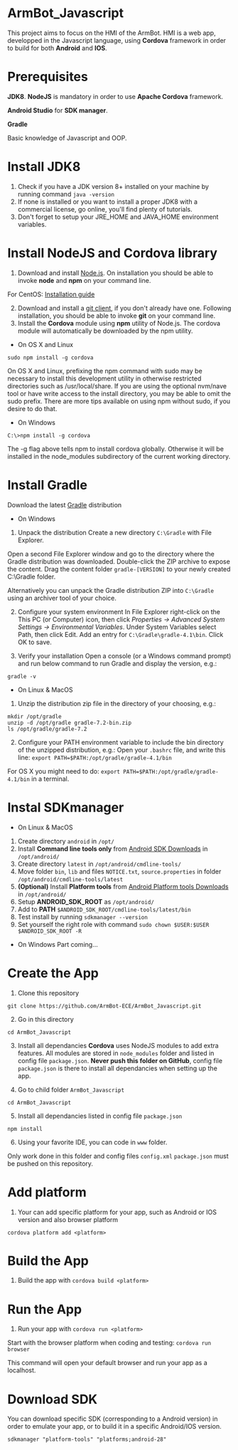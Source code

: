 # ArmBot_Javascript
This project aims to focus on the HMI of the ArmBot. HMI is a web app, developped in the Javascript language, using **Cordova** framework in order to build for both **Android** and **IOS**.

# Prerequisites
**JDK8**.
**NodeJS** is mandatory in order to use **Apache Cordova** framework.

**Android Studio** for **SDK manager**.

**Gradle**

Basic knowledge of Javascript and OOP.

# Install JDK8
1. Check if you have a JDK version 8+ installed on your machine by running command `java -version`
2. If none is installed or you want to install a proper JDK8 with a commercial license, go online, you'll find plenty of tutorials.
3. Don't forget to setup your JRE_HOME and JAVA_HOME environment variables.

# Install NodeJS and Cordova library
1. Download and install [Node.js](https://nodejs.org/en/download/). On installation you should be able to invoke **node** and **npm** on your command line.

For CentOS: [Installation guide](https://matthiashoys.wordpress.com/2020/01/15/how-to-upgrade-node-js-from-v6-to-v12-on-centos-linux-7/)

2. Download and install a [git client](http://git-scm.com/downloads), if you don't already have one. Following installation, you should be able to invoke **git** on your command line.
3. Install the **Cordova** module using **npm** utility of Node.js. The cordova module will automatically be downloaded by the npm utility.
* On OS X and Linux

`sudo npm install -g cordova`

On OS X and Linux, prefixing the npm command with sudo may be necessary to install this development utility in otherwise restricted directories such as /usr/local/share. If you are using the optional nvm/nave tool or have write access to the install directory, you may be able to omit the sudo prefix. There are more tips available on using npm without sudo, if you desire to do that.

* On Windows

`C:\>npm install -g cordova`

The -g flag above tells npm to install cordova globally. Otherwise it will be installed in the node_modules subdirectory of the current working directory.

# Install Gradle
Download the latest [Gradle](https://gradle.org/releases/) distribution

* On Windows
1. Unpack the distribution Create a new directory `C:\Gradle` with File Explorer.

Open a second File Explorer window and go to the directory where the Gradle distribution was downloaded. Double-click the ZIP archive to expose the content. Drag the content folder `gradle-[VERSION]` to your newly created C:\Gradle folder.

Alternatively you can unpack the Gradle distribution ZIP into `C:\Gradle` using an archiver tool of your choice.

2. Configure your system environment
In File Explorer right-click on the This PC (or Computer) icon, then click *Properties -> Advanced System Settings -> Environmental Variables*.
Under System Variables select Path, then click Edit. Add an entry for `C:\Gradle\gradle-4.1\bin`. Click OK to save.

3. Verify your installation
Open a console (or a Windows command prompt) and run below command to run Gradle and display the version, e.g.:

`gradle -v`

* On Linux & MacOS

1. Unzip the distribution zip file in the directory of your choosing, e.g.:
```
mkdir /opt/gradle
unzip -d /opt/gradle gradle-7.2-bin.zip
ls /opt/gradle/gradle-7.2
```

2. Configure your PATH environment variable to include the bin directory of the unzipped distribution, e.g.:
Open your `.bashrc` file, and write this line:
`export PATH=$PATH:/opt/gradle/gradle-4.1/bin`

For OS X you might need to do: `export PATH=$PATH:/opt/gradle/gradle-4.1/bin` in a terminal.

# Instal SDKmanager
* On Linux & MacOS
1. Create directory `android` in `/opt/`
2. Install **Command line tools only** from [Android SDK Downloads](https://developer.android.com/studio/#downloads) in `/opt/android/`
3. Create directory `latest` in `/opt/android/cmdline-tools/`
4. Move folder `bin`, `lib` and files `NOTICE.txt`, `source.properties` in folder `/opt/android/cmdline-tools/latest`
5. **(Optional)** Install **Platform tools** from [Android Platform tools Downloads](https://developer.android.com/studio/releases/platform-tools) in `/opt/android/`
6. Setup **ANDROID_SDK_ROOT** as `/opt/android/`
7. Add to **PATH** `$ANDROID_SDK_ROOT/cmdline-tools/latest/bin`
8. Test install by running `sdkmanager --version`
9. Set yourself the right role with command `sudo chown $USER:$USER $ANDROID_SDK_ROOT -R`

* On Windows
Part coming...

# Create the App
1. Clone this repository

`git clone https://github.com/ArmBot-ECE/ArmBot_Javascript.git`

2. Go in this directory

`cd ArmBot_Javascript`

3. Install all dependancies
**Cordova** uses NodeJS modules to add extra features. All modules are stored in `node_modules` folder and listed in config file `package.json`. **Never push this folder on GitHub**, config file `package.json` is there to install all dependancies when setting up the app.

4. Go to child folder `ArmBot_Javascript`

`cd ArmBot_Javascript`

5. Install all dependancies listed in config file `package.json`

`npm install`

6. Using your favorite IDE, you can code in `www` folder.

Only work done in this folder and config files `config.xml` `package.json` must be pushed on this repository.

# Add platform
1. Your can add specific platform for your app, such as Android or IOS version and also browser platform

`cordova platform add <platform>`

# Build the App
1. Build the app with `cordova build <platform>`

# Run the App
1. Run your app with `cordova run <platform>`

Start with the browser platform when coding and testing: `cordova run browser`

This command will open your default browser and run your app as a localhost.

# Download SDK
You can download specific SDK (corresponding to a Android version) in order to emulate your app, or to build it in a specific Android/IOS version.

`sdkmanager "platform-tools" "platforms;android-28"`

